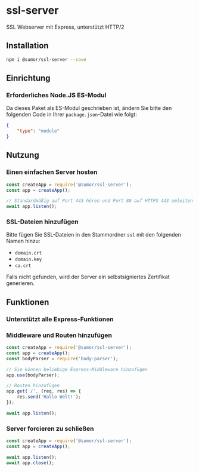 # ssl-server
SSL Webserver mit Express, unterstützt HTTP/2

## Installation
```bash
npm i @sumor/ssl-server --save
```

## Einrichtung

### Erforderliches Node.JS ES-Modul
Da dieses Paket als ES-Modul geschrieben ist, ändern Sie bitte den folgenden Code in Ihrer `package.json`-Datei wie folgt:
```json
{
    "type": "module"
}
```

## Nutzung

### Einen einfachen Server hosten

```javascript
const createApp = require('@sumor/ssl-server');
const app = createApp();

// Standardmäßig auf Port 443 hören und Port 80 auf HTTPS 443 umleiten
await app.listen();
```


### SSL-Dateien hinzufügen
Bitte fügen Sie SSL-Dateien in den Stammordner `ssl` mit den folgenden Namen hinzu:
- `domain.crt`
- `domain.key`
- `ca.crt`

Falls nicht gefunden, wird der Server ein selbstsigniertes Zertifikat generieren.

## Funktionen

### Unterstützt alle Express-Funktionen

### Middleware und Routen hinzufügen

```javascript
const createApp = require('@sumor/ssl-server');
const app = createApp();
const bodyParser = require('body-parser');

// Sie können beliebige Express-Middleware hinzufügen
app.use(bodyParser);

// Routen hinzufügen
app.get('/', (req, res) => {
    res.send('Hallo Welt!');
});

await app.listen();
```

### Server forcieren zu schließen

```javascript
const createApp = require('@sumor/ssl-server');
const app = createApp();

await app.listen();
await app.close();
```